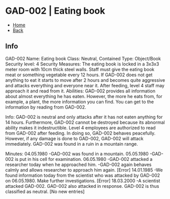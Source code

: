 # GAD-002 | Eating book
- [Home](../../../home.md)
- [Back](../s1.md)

## Info
GAD-002
Name: Eating book
Class: Neutral, Contained
Type: Object/Book
Security level: 4
Security Measures: The eating book is locked in a 3x3x3 meter room with 10cm thick steel walls. Staff must give the eating book meat or something vegetable every 12 hours. If GAD-002 does not get anything to eat it starts to move after 2 hours and becomes quite aggressive and attacks everything and everyone near it. After feeding, level 4 staff may approach it and read from it.
Abilities: GAD-002 provides all information about almost everything he has eaten. However, the more he eats from, for example, a plant, the more information you can find. You can get to the information by reading from GAD-002.

Info: GAD-002 is neutral and only attacks after it has not eaten anything for 14 hours. Furthermore, GAD-002 cannot be destroyed because its abnormal ability makes it indestructible. Level 4 employees are authorized to read from GAD-002 after feeding. In doing so, GAD-002 behaves peacefully. However, if any damage is done to GAD-002, GAD-002 will attack immediately. GAD-002 was found in a ruin in a mountain range.

Minutes:
04.05.1980
 -GAD-002 was found in a mountain.
05.05.1980
 -GAD-002 is put in his cell for examination.
06.05.1980
 -GAD-002 attacked a researcher today when he approached him.
 -GAD-002 again behaves calmly and allows researcher to approach him again.
[Error]
14.01.1985
 -We found information today from the scientist who was attacked by GAD-002 on 06.05.1980. Make further investigations.
[Error]
18.03.2000
 -A scientist attacked GAD-002. GAD-002 also attacked in response. GAD-002 is thus classified as neutral.
[No new entries]

